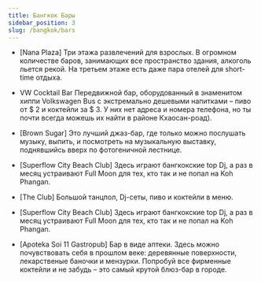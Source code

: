 ```yaml
---
title: Бангкок Бары
sidebar_position: 3
slug: /bangkok/bars
---
```


- [Nana Plaza]
Три этажа развлечений для взрослых. В огромном количестве баров, занимающих все пространство здания, алкоголь льется рекой. На третьем этаже есть даже пара отелей для short-time отдыха.

- VW Cocktail Bar
Передвижной бар, оборудованный в знаменитом хиппи Volkswagen Bus с экстремально дешевыми напитками – пиво от $ 2 и коктейли за $ 3. У них нет адреса и номера телефона, но ты почти всегда можешь их найти в районе Кхаосан-роад).

- [Brown Sugar]
Это лучший джаз-бар, где только можно послушать музыку, выпить, и посмотреть на музыкальную выставку, поднявшийсь вверх по фотогеничной лестнице.

- [Superflow City Beach Club]
Здесь играют бангкокские top Dj, а раз в месяц устраивают Full Moon для тех, кто так и не попал на Koh Phangan.

- [The Club]
Большой танцпол, Dj-сеты, пиво и коктейли в меню.

- [Superflow City Beach Club]
Здесь играют бангкокские top Dj, а раз в месяц устраивают Full Moon для тех, кто так и не попал на Koh Phangan.

- [​​​​​​​Apoteka Soi 11 Gastropub]
Бар в виде аптеки. Здесь можно почувствовать себя в прошлом веке: деревянные поверхности, лекарственые баночки и мензурки. Попробуй все фирменные коктейли и не забудь – это самый крутой блюз-бар в городе.
